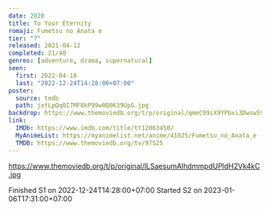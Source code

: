 ```yaml
---
date: 2020
title: To Your Eternity
romaji: Fumetsu no Anata e
tier: "?"
released: 2021-04-12
completed: 21/40
genres: [adventure, drama, supernatural]
seen:
  first: 2022-04-18
  last: "2022-12-24T14:28:00+07:00"
poster:
  source: tmdb
  path: jxtLpQq0I7MF8kP99w0Q0K39UpG.jpg
backdrop: https://www.themoviedb.org/t/p/original/qmeC99iX9YPbxi3Dwsw5VvxIbCC.jpg
link:
  IMDb: https://www.imdb.com/title/tt12063450/
  MyAnimeList: https://myanimelist.net/anime/41025/Fumetsu_no_Anata_e
  TMDB: https://www.themoviedb.org/tv/97525
---
```


<https://www.themoviedb.org/t/p/original/lLSaesumAlhdmmpdUPldH2Vk4kC.jpg>

Finished S1 on 2022-12-24T14:28:00+07:00
Started S2 on 2023-01-06T17:31:00+07:00
